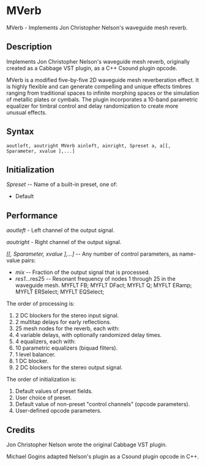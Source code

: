 # MVerb

MVerb - Implements Jon Christopher Nelson's waveguide mesh reverb.
 
## Description

Implements Jon Christopher Nelson's waveguide mesh reverb, originally created 
as a Cabbage VST plugin, as a C++ Csound plugin opcode.

MVerb is a modified five-by-five 2D waveguide mesh reverberation effect. It is 
highly flexible and can generate compelling and unique effects timbres ranging 
from traditional spaces to infinite morphing spaces or the simulation of 
metallic plates or cymbals. The plugin incorporates a 10-band parametric 
equalizer for timbral control and delay randomization to create more unusual 
effects.

## Syntax
```
aoutleft, aoutright MVerb ainleft, ainright, Spreset a, a[[, Sparameter, xvalue ],...]
```
## Initialization

*Spreset* -- Name of a built-in preset, one of:

- Default

 

 
## Performance

*aoutleft* - Left channel of the output signal.

*aoutright* - Right channel of the output signal.

*[[, Sparameter, xvalue ],...]* -- Any number of control parameters, as name-value pairs:

- *mix* -- Fraction of the output signal that is processed.
- *res1*...res25 -- Resonant frequency of nodes 1 through 25 in the waveguide mesh.
    MYFLT FB;
    MYFLT DFact;
    MYFLT Q;
    MYFLT ERamp;
    MYFLT ERSelect;
    MYFLT EQSelect;
    
 The order of processing is:

 1. 2 DC blockers for the stereo input signal.
 2. 2 multitap delays for early reflections.
 3. 25 mesh nodes for the reverb, each with:
  4. 4 variable delays, with optionally randomized delay times.
  5. 4 equalizers, each with:
   6. 10 parametric equalizers (biquad filters).
   7. 1 level balancer.
   8. 1 DC blocker.
 9. 2 DC blockers for the stereo output signal.

 The order of initialization is:

 1. Default values of preset fields.
 2. User choice of preset.
 3. Default value of non-preset "control channels" (opcode parameters).
 4. User-defined opcode parameters.
    


## Credits

Jon Christopher Nelson wrote the original Cabbage VST plugin.

Michael Gogins adapted Nelson's plugin as a Csound plugin opcode in C++.

